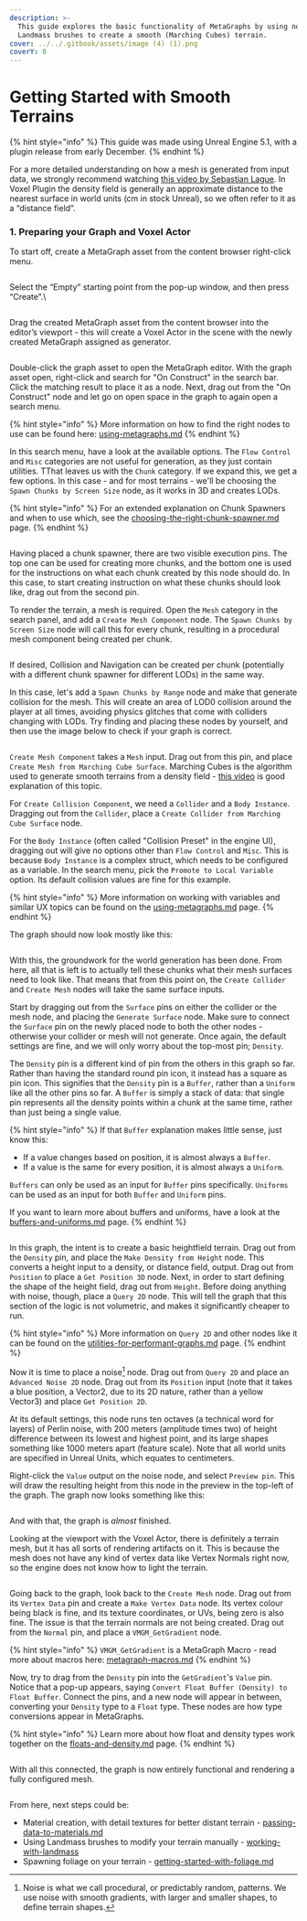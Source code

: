 ```yaml
---
description: >-
  This guide explores the basic functionality of MetaGraphs by using noise and
  Landmass brushes to create a smooth (Marching Cubes) terrain.
cover: ../../.gitbook/assets/image (4) (1).png
coverY: 0
---
```


# Getting Started with Smooth Terrains

{% hint style="info" %}
This guide was made using Unreal Engine 5.1, with a plugin release from early December.
{% endhint %}

For a more detailed understanding on how a mesh is generated from input data, we strongly recommend watching [this video by Sebastian Lague](https://www.youtube.com/watch?v=M3iI2l0ltbE). In Voxel Plugin the density field is generally an approximate distance to the nearest surface in world units (cm in stock Unreal), so we often refer to it as a “distance field”.

### 1. Preparing your Graph and Voxel Actor <a href="#block-f0f3707dae9d43b48c8b2ada9466e73f" id="block-f0f3707dae9d43b48c8b2ada9466e73f"></a>

To start off, create a MetaGraph asset from the content browser right-click menu.

<figure><img src="../../.gitbook/assets/image (4) (2).png" alt=""><figcaption></figcaption></figure>

Select the “Empty” starting point from the pop-up window, and then press “Create”.\


<figure><img src="../../.gitbook/assets/image (8) (1).png" alt=""><figcaption></figcaption></figure>

Drag the created MetaGraph asset from the content browser into the editor’s viewport - this will create a Voxel Actor in the scene with the newly created MetaGraph assigned as generator.

<figure><img src="../../.gitbook/assets/image (9) (1).png" alt=""><figcaption></figcaption></figure>

Double-click the graph asset to open the MetaGraph editor. With the graph asset open, right-click and search for "On Construct" in the search bar. Click the matching result to place it as a node. Next, drag out from the "On Construct" node and let go on open space in the graph to again open a search menu.&#x20;

{% hint style="info" %}
More information on how to find the right nodes to use can be found here: [using-metagraphs.md](../using-metagraphs.md "mention")
{% endhint %}

In this search menu, have a look at the available options. The `Flow Control` and `Misc` categories are not useful for generation, as they just contain utilities. TThat leaves us with the `Chunk` category. If we expand this, we get a few options. In this case - and for most terrains - we'll be choosing the `Spawn Chunks by Screen Size` node, as it works in 3D and creates LODs.

{% hint style="info" %}
For an extended explanation on Chunk Spawners and when to use which, see the [choosing-the-right-chunk-spawner.md](../../landmass-and-metagraphs/deep-dives-into-metagraphs/choosing-the-right-chunk-spawner.md "mention") page.
{% endhint %}

<figure><img src="../../.gitbook/assets/image (8).png" alt=""><figcaption></figcaption></figure>

Having placed a chunk spawner, there are two visible execution pins. The top one can be used for creating more chunks, and the bottom one is used for the instructions on what each chunk created by this node should do. In this case, to start creating instruction on what these chunks should look like, drag out from the second pin.

To render the terrain, a mesh is required. Open the `Mesh` category in the search panel, and add a `Create Mesh Component` node. The `Spawn Chunks by Screen Size` node will call this for every chunk, resulting in a procedural mesh component being created per chunk.

<figure><img src="../../.gitbook/assets/image (13).png" alt=""><figcaption></figcaption></figure>

If desired, Collision and Navigation can be created per chunk (potentially with a different chunk spawner for different LODs) in the same way.

&#x20;In this case, let's add a `Spawn Chunks by Range` node and make that generate collision for the mesh. This will create an area of LOD0 collision around the player at all times, avoiding physics glitches that come with colliders changing with LODs. Try finding and placing these nodes by yourself, and then use the image below to check if your graph is correct.&#x20;

<figure><img src="../../.gitbook/assets/image (16).png" alt=""><figcaption></figcaption></figure>

`Create Mesh Component` takes a `Mesh` input. Drag out from this pin, and place `Create Mesh from Marching Cube Surface`. Marching Cubes is the algorithm used to generate smooth terrains from a density field - [this video](https://www.youtube.com/watch?v=M3iI2l0ltbE) is good explanation of this topic.

For `Create Collision Component`, we need a `Collider` and a `Body Instance`. Dragging out from the `Collider`, place a `Create Collider from Marching Cube Surface` node.

For the `Body Instance` (often called "Collision Preset" in the engine UI), dragging out will give no options other than `Flow Control` and `Misc`. This is because `Body Instance` is a complex struct, which needs to be configured as a variable. In the search menu, pick the `Promote to Local Variable` option. Its default collision values are fine for this example.

{% hint style="info" %}
More information on working with variables and similar UX topics can be found on the [using-metagraphs.md](../using-metagraphs.md "mention") page.
{% endhint %}

The graph should now look mostly like this:

<figure><img src="../../.gitbook/assets/image (5).png" alt=""><figcaption></figcaption></figure>

With this, the groundwork for the world generation has been done. From here, all that is left is to actually tell these chunks what their mesh surfaces need to look like. That means that from this point on, the `Create Collider` and `Create Mesh` nodes will take the same surface inputs.

Start by dragging out from the `Surface` pins on either the collider or the mesh node, and placing the `Generate Surface` node. Make sure to connect the `Surface` pin on the newly placed node to both the other nodes - otherwise your collider or mesh will not generate. Once again, the default settings are fine, and we will only worry about the top-most pin; `Density`.

The `Density` pin is a different kind of pin from the others in this graph so far. Rather than having the standard round pin icon, it instead has a square as pin icon. This signifies that the `Density` pin is a `Buffer`, rather than a `Uniform` like all the other pins so far. A `Buffer` is simply a stack of data: that single pin represents all the density points within a chunk at the same time, rather than just being a single value.&#x20;

{% hint style="info" %}
If that `Buffer` explanation makes little sense, just know this:&#x20;

* If a value changes based on position, it is almost always a `Buffer`.&#x20;
* If a value is the same for every position, it is almost always a `Uniform`.&#x20;

`Buffers` can only be used as an input for `Buffer` pins specifically. `Uniforms` can be used as an input for both `Buffer` and `Uniform` pins.

If you want to learn more about buffers and uniforms, have a look at the [buffers-and-uniforms.md](../../landmass-and-metagraphs/deep-dives-into-metagraphs/buffers-and-uniforms.md "mention") page.
{% endhint %}

<figure><img src="../../.gitbook/assets/image (15).png" alt=""><figcaption></figcaption></figure>

In this graph, the intent is to create a basic heightfield terrain. Drag out from the `Density` pin, and place the `Make Density from Height` node. This converts a height input to a density, or distance field, output. Drag out from `Position` to place a `Get Position 3D` node. Next, in order to start defining the shape of the height field, drag out from `Height`. Before doing anything with noise, though, place a `Query 2D` node. This will tell the graph that this section of the logic is not volumetric, and makes it significantly cheaper to run.

{% hint style="info" %}
More information on `Query 2D` and other nodes like it can be found on the [utilities-for-performant-graphs.md](../../landmass-and-metagraphs/optimizing-metagraphs/utilities-for-performant-graphs.md "mention") page.
{% endhint %}

Now it is time to place a noise[^1] node. Drag out from `Query 2D` and place an `Advanced Noise 2D` node. Drag out from its `Position` input (note that it takes a blue position, a Vector2, due to its 2D nature, rather than a yellow Vector3) and place `Get Position 2D`.

At its default settings, this node runs ten octaves (a technical word for layers) of Perlin noise, with 200 meters (amplitude times two) of height difference between its lowest and highest point, and its large shapes something like 1000 meters apart (feature scale). Note that all world units are specified in Unreal Units, which equates to centimeters.

Right-click the `Value` output on the noise node, and select `Preview pin`. This will draw the resulting height from this node in the preview in the top-left of the graph. The graph now looks something like this:

<figure><img src="../../.gitbook/assets/image (9).png" alt=""><figcaption></figcaption></figure>

And with that, the graph is _almost_ finished.&#x20;

Looking at the viewport with the Voxel Actor, there is definitely a terrain mesh, but it has all sorts of rendering artifacts on it. This is because the mesh does not have any kind of vertex data like Vertex Normals right now, so the engine does not know how to light the terrain.&#x20;

<figure><img src="../../.gitbook/assets/image (7).png" alt=""><figcaption></figcaption></figure>

Going back to the graph, look back to the `Create Mesh` node. Drag out from its `Vertex Data` pin and create a `Make Vertex Data` node. Its vertex colour being black is fine, and its texture coordinates, or UVs, being zero is also fine. The issue is that the terrain normals are not being created. Drag out from the `Normal` pin, and place a `VMGM_GetGradient` node.

{% hint style="info" %}
`VMGM_GetGradient` is a MetaGraph Macro - read more about macros here: [metagraph-macros.md](../../landmass-and-metagraphs/deep-dives-into-metagraphs/metagraph-macros.md "mention")&#x20;
{% endhint %}

Now, try to drag from the `Density` pin into the `GetGradient`'s `Value` pin. Notice that a pop-up appears, saying `Convert Float Buffer (Density) to Float Buffer`. Connect the pins, and a new node will appear in between, converting your `Density` type to a `Float` type. These nodes are how type conversions appear in MetaGraphs.

{% hint style="info" %}
Learn more about how float and density types work together on the [floats-and-density.md](../../landmass-and-metagraphs/deep-dives-into-metagraphs/floats-and-density.md "mention") page.
{% endhint %}

<figure><img src="../../.gitbook/assets/image (1).png" alt=""><figcaption></figcaption></figure>

With all this connected, the graph is now entirely functional and rendering a fully configured mesh.&#x20;

<figure><img src="../../.gitbook/assets/image (12).png" alt=""><figcaption></figcaption></figure>

From here, next steps could be:

* Material creation, with detail textures for better distant terrain - [passing-data-to-materials.md](../../landmass-and-metagraphs/deep-dives-into-metagraphs/passing-data-to-materials.md "mention")&#x20;
* Using Landmass brushes to modify your terrain manually - [working-with-landmass](../../landmass-and-metagraphs/deep-dives-into-metagraphs/working-with-landmass/ "mention")
* Spawning foliage on your terrain - [getting-started-with-foliage.md](getting-started-with-foliage.md "mention")

[^1]: Noise is what we call procedural, or predictably random, patterns. We use noise with smooth gradients, with larger and smaller shapes, to define terrain shapes.
